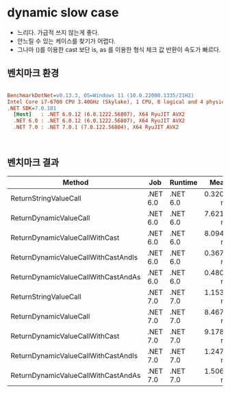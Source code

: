 # dynamic slow case

- 느리다. 가급적 쓰지 않는게 좋다.
- 안느릴 수 있는 케이스를 찾기가 어렵다.
- 그나마 ()를 이용한 cast 보단 is, as 를 이용한 형식 체크 값 반환이 속도가 빠르다.

## 벤치마크 환경
``` ini

BenchmarkDotNet=v0.13.3, OS=Windows 11 (10.0.22000.1335/21H2)
Intel Core i7-6700 CPU 3.40GHz (Skylake), 1 CPU, 8 logical and 4 physical cores
.NET SDK=7.0.101
  [Host]   : .NET 6.0.12 (6.0.1222.56807), X64 RyuJIT AVX2
  .NET 6.0 : .NET 6.0.12 (6.0.1222.56807), X64 RyuJIT AVX2
  .NET 7.0 : .NET 7.0.1 (7.0.122.56804), X64 RyuJIT AVX2

  
```

## 벤치마크 결과
|                              Method |      Job |  Runtime |      Mean |     Error |    StdDev |    Median |
|------------------------------------ |--------- |--------- |----------:|----------:|----------:|----------:|
|               ReturnStringValueCall | .NET 6.0 | .NET 6.0 | 0.3204 ns | 0.0966 ns | 0.2849 ns | 0.3017 ns |
|              ReturnDynamicValueCall | .NET 6.0 | .NET 6.0 | 7.6210 ns | 0.3945 ns | 1.1631 ns | 7.3036 ns |
|      ReturnDynamicValueCallWithCast | .NET 6.0 | .NET 6.0 | 8.0942 ns | 0.1606 ns | 0.3094 ns | 8.0685 ns |
| ReturnDynamicValueCallWithCastAndIs | .NET 6.0 | .NET 6.0 | 0.3678 ns | 0.1016 ns | 0.0951 ns | 0.3956 ns |
| ReturnDynamicValueCallWithCastAndAs | .NET 6.0 | .NET 6.0 | 0.4803 ns | 0.0961 ns | 0.1068 ns | 0.4769 ns |
|               ReturnStringValueCall | .NET 7.0 | .NET 7.0 | 1.1536 ns | 0.1041 ns | 0.1877 ns | 1.1292 ns |
|              ReturnDynamicValueCall | .NET 7.0 | .NET 7.0 | 8.4676 ns | 0.1690 ns | 0.2824 ns | 8.4751 ns |
|      ReturnDynamicValueCallWithCast | .NET 7.0 | .NET 7.0 | 9.1786 ns | 0.2392 ns | 0.7016 ns | 8.9976 ns |
| ReturnDynamicValueCallWithCastAndIs | .NET 7.0 | .NET 7.0 | 1.2476 ns | 0.1111 ns | 0.2003 ns | 1.2355 ns |
| ReturnDynamicValueCallWithCastAndAs | .NET 7.0 | .NET 7.0 | 1.5061 ns | 0.1119 ns | 0.2408 ns | 1.4522 ns |
